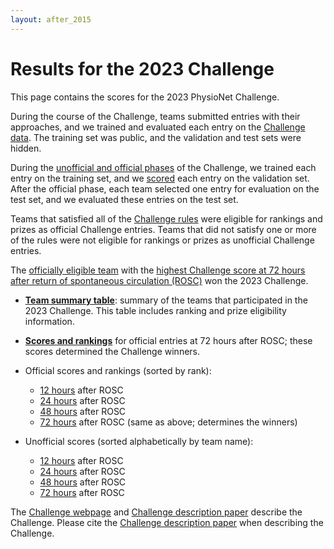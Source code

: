 ```yaml
---
layout: after_2015
---
```


# Results for the 2023 Challenge

This page contains the scores for the 2023 PhysioNet Challenge.

During the course of the Challenge, teams submitted entries with their approaches, and we trained and evaluated each entry on the [Challenge data](../#data). The training set was public, and the validation and test sets were hidden.

During the [unofficial and official phases](../#rules) of the Challenge, we trained each entry on the training set, and we [scored](../#scoring) each entry on the validation set. After the official phase, each team selected one entry for evaluation on the test set, and we evaluated these entries on the test set.

Teams that satisfied all of the [Challenge rules](../#rules) were eligible for rankings and prizes as official Challenge entries. Teams that did not satisfy one or more of the rules were not eligible for rankings or prizes as unofficial Challenge entries.

The [officially eligible team](team_summary_table.csv) with the [highest Challenge score at 72 hours after return of spontaneous circulation (ROSC)](official_scores_72.csv) won the 2023 Challenge.

- __[Team summary table](team_summary_table.csv)__: summary of the teams that participated in the 2023 Challenge. This table includes ranking and prize eligibility information.
- __[Scores and rankings](official_scores_72.csv)__ for official entries at 72 hours after ROSC; these scores determined the Challenge winners.

- Official scores and rankings (sorted by rank):
   - [12 hours](official_scores_12.csv) after ROSC
   - [24 hours](official_scores_24.csv) after ROSC
   - [48 hours](official_scores_48.csv) after ROSC
   - [72 hours](official_scores_72.csv) after ROSC (same as above; determines the winners)

- Unofficial scores (sorted alphabetically by team name):
   - [12 hours](unofficial_scores_12.csv) after ROSC
   - [24 hours](unofficial_scores_24.csv) after ROSC
   - [48 hours](unofficial_scores_48.csv) after ROSC
   - [72 hours](unofficial_scores_72.csv) after ROSC

The [Challenge webpage](../) and [Challenge description paper](../papers/) describe the Challenge. Please cite the [Challenge description paper](../papers/) when describing the Challenge. 